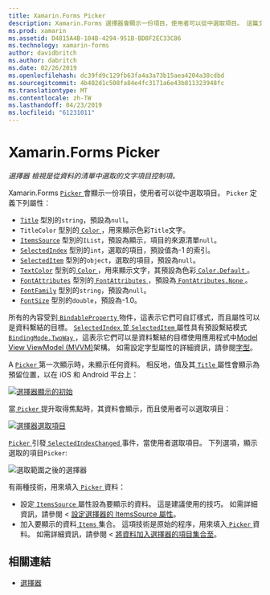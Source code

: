 ```yaml
---
title: Xamarin.Forms Picker
description: Xamarin.Forms 選擇器會顯示一份項目，使用者可以從中選取項目。 這篇文章說明如何使用選擇器類別，從資料的清單中選取的文字項目。
ms.prod: xamarin
ms.assetid: D4815A4B-104B-4294-951B-BD8F2EC33C86
ms.technology: xamarin-forms
author: davidbritch
ms.author: dabritch
ms.date: 02/26/2019
ms.openlocfilehash: dc39fd9c129fb63fa4a3a73b15aea4204a38cdbd
ms.sourcegitcommit: 4b402d1c508fa84e4fc3171a6e43b811323948fc
ms.translationtype: MT
ms.contentlocale: zh-TW
ms.lasthandoff: 04/23/2019
ms.locfileid: "61231011"
---
```

# <a name="xamarinforms-picker"></a>Xamarin.Forms Picker

_選擇器 檢視是從資料的清單中選取的文字項目控制項。_

Xamarin.Forms [ `Picker` ](xref:Xamarin.Forms.Picker)會顯示一份項目，使用者可以從中選取項目。 `Picker` 定義下列屬性：

- [`Title`](xref:Xamarin.Forms.Picker.Title) 型別的`string`，預設為`null`。
- `TitleColor` 型別的[ `Color` ](xref:Xamarin.Forms.Color)，用來顯示色彩`Title`文字。
- [`ItemsSource`](xref:Xamarin.Forms.Picker.ItemsSource) 型別的`IList`，預設為顯示，項目的來源清單`null`。
- [`SelectedIndex`](xref:Xamarin.Forms.Picker.SelectedIndex) 型別的`int`，選取的項目，預設值為-1 的索引。
- [`SelectedItem`](xref:Xamarin.Forms.Picker.SelectedItem) 型別的`object`，選取的項目，預設為`null`。
- [`TextColor`](xref:Xamarin.Forms.Picker.TextColor) 型別的[ `Color` ](xref:Xamarin.Forms.Color)，用來顯示文字，其預設為色彩[ `Color.Default` ](xref:Xamarin.Forms.Color.Default)。
- [`FontAttributes`](xref:Xamarin.Forms.Picker.FontAttributes) 型別的[ `FontAttributes` ](xref:Xamarin.Forms.FontAttributes)，預設為[ `FontAtributes.None` ](xref:Xamarin.Forms.FontAttributes.None)。
- [`FontFamily`](xref:Xamarin.Forms.Picker.FontFamily) 型別的`string`，預設為`null`。
- [`FontSize`](xref:Xamarin.Forms.Picker.FontSize) 型別的`double`，預設為-1.0。

所有的內容受到[ `BindableProperty` ](xref:Xamarin.Forms.BindableProperty)物件，這表示它們可自訂樣式，而且屬性可以是資料繫結的目標。 [ `SelectedIndex` ](xref:Xamarin.Forms.Picker.SelectedIndex)並[ `SelectedItem` ](xref:Xamarin.Forms.Picker.SelectedItem)屬性具有預設繫結模式[ `BindingMode.TwoWay` ](xref:Xamarin.Forms.BindingMode.TwoWay)，這表示它們可以是資料繫結的目標使用應用程式中[Model View ViewModel (MVVM)](~/xamarin-forms/enterprise-application-patterns/mvvm.md)架構。 如需設定字型屬性的詳細資訊，請參閱[字型](~/xamarin-forms/user-interface/text/fonts.md)。

A [ `Picker` ](xref:Xamarin.Forms.Picker)第一次顯示時，未顯示任何資料。 相反地，值及其[ `Title` ](xref:Xamarin.Forms.Picker.Title)屬性會顯示為預留位置，以在 iOS 和 Android 平台上：

[![](images/picker-initial.png "選擇器顯示的初始")](images/picker-initial-large.png#lightbox "初始選擇器顯示")

當[ `Picker` ](xref:Xamarin.Forms.Picker)提升取得焦點時，其資料會顯示，而且使用者可以選取項目：

[![](images/picker-selection.png "選擇器選取項目")](images/picker-selection-large.png#lightbox "選擇器選取項目")

[ `Picker` ](xref:Xamarin.Forms.Picker)引發[ `SelectedIndexChanged` ](xref:Xamarin.Forms.Picker.SelectedIndexChanged)事件，當使用者選取項目。 下列選項，顯示選取的項目`Picker`:

![](images/picker-after-selection.png "選取範圍之後的選擇器")

有兩種技術，用來填入[ `Picker` ](xref:Xamarin.Forms.Picker)資料：

- 設定[ `ItemsSource` ](xref:Xamarin.Forms.Picker.ItemsSource)屬性設為要顯示的資料。 這是建議使用的技巧。 如需詳細資訊，請參閱 <<c0> [ 設定選擇器的 ItemsSource 屬性](populating-itemssource.md)。
- 加入要顯示的資料[ `Items` ](xref:Xamarin.Forms.Picker.Items)集合。 這項技術是原始的程序，用來填入[ `Picker` ](xref:Xamarin.Forms.Picker)資料。 如需詳細資訊，請參閱 <<c0> [ 將資料加入選擇器的項目集合至](populating-items.md)。

## <a name="related-links"></a>相關連結

- [選擇器](xref:Xamarin.Forms.Picker)
